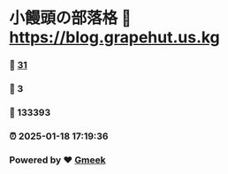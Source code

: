 # 小饅頭の部落格 :link: https://blog.grapehut.us.kg 
### :page_facing_up: [31](https://blog.grapehut.us.kg/tag.html) 
### :speech_balloon: 3 
### :hibiscus: 133393 
### :alarm_clock: 2025-01-18 17:19:36 
### Powered by :heart: [Gmeek](https://github.com/Meekdai/Gmeek)
